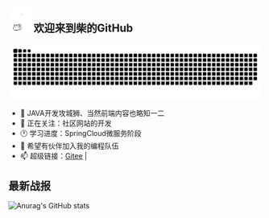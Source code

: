 <h2><img src="images/hellokittydance.gif" style="width:50px;height:50px">欢迎来到柴的GitHub</h2>

![github-contribution-grid-snake.svg](images/github-contribution-grid-snake.svg)

- 🔭 JAVA开发攻城狮、当然前端内容也略知一二
- 👀 正在关注：社区网站的开发
- 🕐 学习进度：SpringCloud微服务阶段
- 🤔 希望有伙伴加入我的编程队伍
- 📫 超级链接：[Gitee](https://gitee.com/chai-hecheng) | 
  
## 最新战报
![Anurag's GitHub stats](https://github-readme-stats.vercel.app/api?username=GH-ID-CHC&count_private=true&show_icons=true&locale=cn&bg_color=DEG,73FA7A,73FDFE,D683FF)
<!--
<a href="https://github.com/GH-ID-CHC/github-readme-stats">
  <img align="center" src="https://github-readme-stats.vercel.app/api/pin/?username=GH-ID-CHC&repo=yygh" />
</a>
<a href="https://github.com/anuraghazra/convoychat">
  <img align="center" src="https://github-readme-stats.vercel.app/api/pin/?username=anuraghazra&repo=convoychat" />
</a>
自定义：https://zhuanlan.zhihu.com/p/426231957
样式地址：https://github.com/anuraghazra/github-readme-stats/blob/master/docs/readme_cn.md
主题地址：https://github.com/anuraghazra/github-readme-stats/blob/master/themes/README.md
-->

